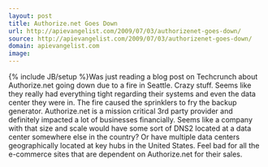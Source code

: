 ```yaml
---
layout: post
title: Authorize.net Goes Down
url: http://apievangelist.com/2009/07/03/authorizenet-goes-down/
source: http://apievangelist.com/2009/07/03/authorizenet-goes-down/
domain: apievangelist.com
image: 
---
```

{% include JB/setup %}Was just reading a blog post on Techcrunch about Authorize.net going down due to a fire in Seattle. Crazy stuff.
Seems like they really had everything tight regarding their systems and even the data center they were in. The fire caused the sprinklers to fry the backup generator.
Authorize.net is a mission critical 3rd party provider and definitely impacted a lot of businesses financially.
Seems like a company with that size and scale would have some sort of DNS2 located at a data center somewhere else in the country? Or have multiple data centers geographically located at key hubs in the United States.
Feel bad for all the e-commerce sites that are dependent on Authorize.net for their sales.
